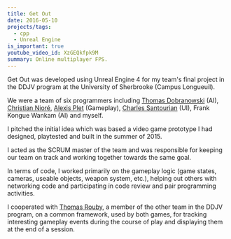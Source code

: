 ```yaml
---
title: Get Out
date: 2016-05-10
projects/tags:
  - cpp
  - Unreal Engine
is_important: true
youtube_video_id: XzGEQkfpk9M
summary: Online multiplayer FPS.
---
```


Get Out was developed using Unreal Engine 4 for my team's final project in the
DDJV program at the University of Sherbrooke (Campus Longueuil).

We were a team of six programmers including
[Thomas Dobranowski](https://www.linkedin.com/in/thomasdobra/) (AI),
[Christian Nioré](https://www.linkedin.com/in/christian-nioré-250a8094),
[Alexis Plet](https://www.linkedin.com/in/alexis-plet-05437a105) (Gameplay),
[Charles Santourian](https://www.linkedin.com/in/charles-santourian-745894b1)
(UI), Frank Kongue Wankam (AI) and myself.

I pitched the initial idea which was based a video game prototype I had
designed, playtested and built in the summer of 2015.

I acted as the SCRUM master of the team and was responsible for keeping our team
on track and working together towards the same goal.

In terms of code, I worked primarily on the gameplay logic (game states,
cameras, useable objects, weapon system, etc.), helping out others with
networking code and participating in code review and pair programming
activities.

I cooperated with
[Thomas Rouby](https://www.linkedin.com/in/thomas-rouby-67034690), a member of
the other team in the DDJV program, on a common framework, used by both games,
for tracking interesting gameplay events during the course of play and
displaying them at the end of a session.
